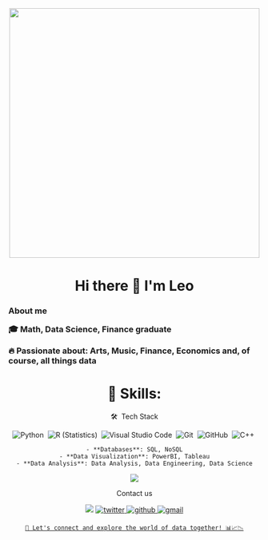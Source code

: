 <div id="header" align="center">
    <img src="https://media.giphy.com/media/v1.Y2lkPTc5MGI3NjExcmo0eTFvcGxsNDlqbmtrbTNkb3hvdWltdXFmbTEwcG1pc2djd2o3dyZlcD12MV9pbnRlcm5hbF9naWZfYnlfaWQmY3Q9Zw/VeNDat4n4Kre76oS1g/giphy.gif" width="500"/>
    <h1 align="center"> Hi there 👋 I'm Leo </h1>
    <h3 align="left"> 
 About me

🎓 Math, Data Science, Finance graduate
    
🔥 Passionate about: Arts, Music, Finance, Economics and, of course, all things data
    
# 💼 Skills:

🛠 &nbsp;Tech Stack

![Python](https://img.shields.io/badge/-Python-05122A?style=flat&logo=python)&nbsp;
![R (Statistics)](https://img.shields.io/badge/-R-05122A?style=flat&logo=R&logoColor=276DC3)&nbsp;
![Visual Studio Code](https://img.shields.io/badge/-Visual%20Studio%20Code-05122A?style=flat&logo=visual-studio-code&logoColor=007ACC)&nbsp;
![Git](https://img.shields.io/badge/-Git-05122A?style=flat&logo=git)&nbsp;
![GitHub](https://img.shields.io/badge/-GitHub-05122A?style=flat&logo=github)&nbsp;
![C++](https://img.shields.io/badge/-C++-05122A?style=flat&logo=C%2B%2B&logoColor=00599C)&nbsp;


    - **Databases**: SQL, NoSQL
    - **Data Visualization**: PowerBI, Tableau
    - **Data Analysis**: Data Analysis, Data Engineering, Data Science

 
<img src='https://github-readme-stats.vercel.app/api?username=leocortes85&show_icons=true&theme=radical' />
</p>

Contact us

<a href="https://www.linkedin.com/in/leonardo-cortés-zambrano-13522295/" target="blank">
<img src="https://img.shields.io/badge/linkedin-%231DA1F2.svg?style=for-the-badge&logo=linkedin&logoColor=white alt=azzar style="margin-bottom: 5px;" /></a>

<a href="https://twitter.com/leocortesz" target="_blank">
<img src=https://img.shields.io/badge/twitter-%2300acee.svg?color=1DA1F2&style=for-the-badge&logo=twitter&logoColor=white alt=twitter style="margin-bottom: 5px;" />

<a href="https://github.com/pingcap/leocortes85/" target="_blank">
<img src=https://img.shields.io/badge/github-%2300acee.svg?color=181717&style=for-the-badge&logo=github&logoColor=white alt=github style="margin-bottom: 5px;" />

<a href="mailto:gleonardo.cortes@gmail.com" target="_blank">
<img src=https://img.shields.io/badge/gmail-%2300acee.svg?color=EA4335&style=for-the-badge&logo=gmail&logoColor=white alt=gmail style="margin-bottom: 5px;" />
    
    🌟 Let's connect and explore the world of data together! 📊📈📉
</h3>



    

